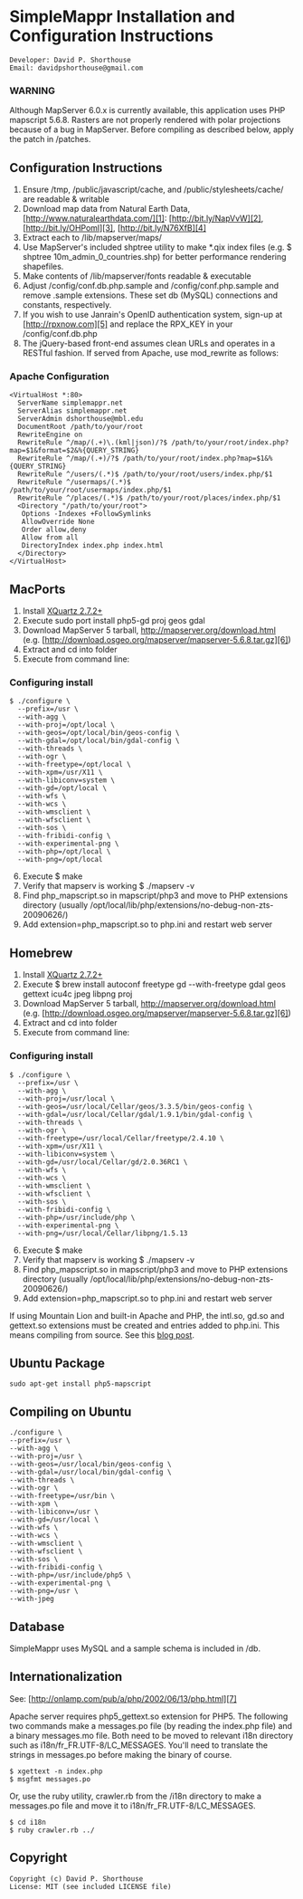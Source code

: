 SimpleMappr Installation and Configuration Instructions
=======================================================

    Developer: David P. Shorthouse
    Email: davidpshorthouse@gmail.com

### WARNING

Although MapServer 6.0.x is currently available, this application uses PHP mapscript 5.6.8. Rasters are not properly rendered with polar projections because of a bug in MapServer. Before compiling as described below, apply the patch in /patches.

Configuration Instructions
--------------------------

1. Ensure /tmp, /public/javascript/cache, and /public/stylesheets/cache/ are readable & writable
2. Download map data from Natural Earth Data, [http://www.naturalearthdata.com/][1]:
  [http://bit.ly/NapVvW][2], [http://bit.ly/OHPoml][3], [http://bit.ly/N76XfB][4]
3. Extract each to /lib/mapserver/maps/
4. Use MapServer's included shptree utility to make *.qix index files (e.g. $ shptree 10m_admin_0_countries.shp) for better performance rendering shapefiles.
5. Make contents of /lib/mapserver/fonts readable & executable
6. Adjust /config/conf.db.php.sample and /config/conf.php.sample and remove .sample extensions. These set db (MySQL) connections and constants, respectively.
7. If you wish to use Janrain's OpenID authentication system, sign-up at [http://rpxnow.com][5] and replace the RPX_KEY in your /config/conf.db.php
8. The jQuery-based front-end assumes clean URLs and operates in a RESTful fashion. If served from Apache, use mod_rewrite as follows:

### Apache Configuration

    <VirtualHost *:80>
      ServerName simplemappr.net
      ServerAlias simplemappr.net
      ServerAdmin dshorthouse@mbl.edu
      DocumentRoot /path/to/your/root
      RewriteEngine on
      RewriteRule ^/map/(.+)\.(kml|json)/?$ /path/to/your/root/index.php?map=$1&format=$2&%{QUERY_STRING}
      RewriteRule ^/map/(.+)/?$ /path/to/your/root/index.php?map=$1&%{QUERY_STRING}
      RewriteRule ^/users/(.*)$ /path/to/your/root/users/index.php/$1
      RewriteRule ^/usermaps/(.*)$ /path/to/your/root/usermaps/index.php/$1
      RewriteRule ^/places/(.*)$ /path/to/your/root/places/index.php/$1
      <Directory "/path/to/your/root">
       Options -Indexes +FollowSymlinks
       AllowOverride None
       Order allow,deny
       Allow from all
       DirectoryIndex index.php index.html
      </Directory>
    </VirtualHost>

MacPorts
--------

1. Install [XQuartz 2.7.2+][8]
2. Execute sudo port install php5-gd proj geos gdal
3. Download MapServer 5 tarball, http://mapserver.org/download.html (e.g. [http://download.osgeo.org/mapserver/mapserver-5.6.8.tar.gz][6])
4. Extract and cd into folder
5. Execute from command line:

### Configuring install

    $ ./configure \
      --prefix=/usr \
      --with-agg \
      --with-proj=/opt/local \
      --with-geos=/opt/local/bin/geos-config \
      --with-gdal=/opt/local/bin/gdal-config \
      --with-threads \
      --with-ogr \
      --with-freetype=/opt/local \
      --with-xpm=/usr/X11 \
      --with-libiconv=system \
      --with-gd=/opt/local \
      --with-wfs \
      --with-wcs \
      --with-wmsclient \
      --with-wfsclient \
      --with-sos \
      --with-fribidi-config \
      --with-experimental-png \
      --with-php=/opt/local \
      --with-png=/opt/local

6. Execute $ make
7. Verify that mapserv is working $ ./mapserv -v
8. Find php_mapscript.so in mapscript/php3 and move to PHP extensions directory (usually /opt/local/lib/php/extensions/no-debug-non-zts-20090626/)
9. Add extension=php_mapscript.so to php.ini and restart web server

Homebrew
--------

1. Install [XQuartz 2.7.2+][8]
2. Execute $ brew install autoconf freetype gd --with-freetype gdal geos gettext icu4c jpeg libpng proj
3. Download MapServer 5 tarball, http://mapserver.org/download.html (e.g. [http://download.osgeo.org/mapserver/mapserver-5.6.8.tar.gz][6])
4. Extract and cd into folder
5. Execute from command line:	

### Configuring install

	$ ./configure \
	  --prefix=/usr \
	  --with-agg \
	  --with-proj=/usr/local \
	  --with-geos=/usr/local/Cellar/geos/3.3.5/bin/geos-config \
	  --with-gdal=/usr/local/Cellar/gdal/1.9.1/bin/gdal-config \
	  --with-threads \
	  --with-ogr \
	  --with-freetype=/usr/local/Cellar/freetype/2.4.10 \
	  --with-xpm=/usr/X11 \
	  --with-libiconv=system \
	  --with-gd=/usr/local/Cellar/gd/2.0.36RC1 \
	  --with-wfs \
	  --with-wcs \
	  --with-wmsclient \
	  --with-wfsclient \
	  --with-sos \
	  --with-fribidi-config \
	  --with-php=/usr/include/php \
	  --with-experimental-png \
	  --with-png=/usr/local/Cellar/libpng/1.5.13

6. Execute $ make
7. Verify that mapserv is working $ ./mapserv -v
8. Find php_mapscript.so in mapscript/php3 and move to PHP extensions directory (usually /opt/local/lib/php/extensions/no-debug-non-zts-20090626/)
9. Add extension=php_mapscript.so to php.ini and restart web server

If using Mountain Lion and built-in Apache and PHP, the intl.so, gd.so and gettext.so extensions must be created and entries added to php.ini. This means compiling from source. See this [blog post][9].

Ubuntu Package
--------------

    sudo apt-get install php5-mapscript

Compiling on Ubuntu
-------------------

	./configure \
	--prefix=/usr \
	--with-agg \
	--with-proj=/usr \
	--with-geos=/usr/local/bin/geos-config \
	--with-gdal=/usr/local/bin/gdal-config \
	--with-threads \
	--with-ogr \
	--with-freetype=/usr/bin \
	--with-xpm \
	--with-libiconv=/usr \
	--with-gd=/usr/local \
	--with-wfs \
	--with-wcs \
	--with-wmsclient \
	--with-wfsclient \
	--with-sos \
	--with-fribidi-config \
	--with-php=/usr/include/php5 \
	--with-experimental-png \
	--with-png=/usr \
	--with-jpeg

Database
--------

SimpleMappr uses MySQL and a sample schema is included in /db.

Internationalization
--------------------

See: [http://onlamp.com/pub/a/php/2002/06/13/php.html][7]

Apache server requires php5_gettext.so extension for PHP5. The following two commands make a messages.po file (by reading the index.php file) and a binary messages.mo file. Both need to be moved to relevant i18n directory such as i18n/fr_FR.UTF-8/LC_MESSAGES. You'll need to translate the strings in messages.po before making the binary of course.

    $ xgettext -n index.php
    $ msgfmt messages.po

Or, use the ruby utility, crawler.rb from the /i18n directory to make a messages.po file and move it to i18n/fr_FR.UTF-8/LC_MESSAGES.

    $ cd i18n
    $ ruby crawler.rb ../

Copyright
---------

    Copyright (c) David P. Shorthouse
    License: MIT (see included LICENSE file)

[1]: http://www.naturalearthdata.com/
[2]: http://bit.ly/NapVvW
[3]: http://bit.ly/OHPoml
[4]: http://bit.ly/N76XfB
[5]: http://rpxnow.com
[6]: http://download.osgeo.org/mapserver/mapserver-5.6.8.tar.gz
[7]: http://onlamp.com/pub/a/php/2002/06/13/php.html
[8]: http://xquartz.macosforge.org/trac/wiki/X112.7.2
[9]: http://vanderveer.be/blog/2012/04/21/setting-up-my-perfect-developer-environment-on-osx-10-dot-8-mountain-lion-dp3-edition/
